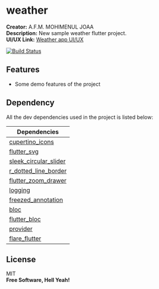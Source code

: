 # weather
**Creator:**  A.F.M. MOHIMENUL JOAA\
**Description:**  New sample weather flutter project.\
**UI/UX Link:**  [Weather app UI/UX][UI]

[![Build Status](https://travis-ci.org/joemccann/dillinger.svg?branch=master)](https://github.com/afmjoaa/weather)

## Features
- Some demo features of the project

## Dependency

All the dev dependencies used in the project is listed below:

| Dependencies |
| ------ |
| [cupertino_icons][CI] |
| [flutter_svg][FSVG] |
| [sleek_circular_slider][SCS] |
| [r_dotted_line_border][RDL] |
| [flutter_zoom_drawer][FZD] |
| [logging][LG] |
| [freezed_annotation][FA] |
| [bloc][BLC] |
| [flutter_bloc][FBLC] |
| [provider][PV] |
| [flare_flutter][PV] |

## License

MIT\
**Free Software, Hell Yeah!**

[UI]: <https://xd.adobe.com/view/7fd066d5-4767-4148-8fe9-cac42480a635-2a83/grid/>
[CI]: <https://pub.dev/packages/cupertino_icons>
[FSVG]: <https://pub.dev/packages/flutter_svg>
[SCS]: <https://pub.dev/packages/sleek_circular_slider>
[RDL]: <https://pub.dev/packages/r_dotted_line_border>
[FZD]: <https://pub.dev/packages/flutter_zoom_drawer>
[FA]: <https://pub.dev/packages/freezed_annotation>
[LG]: <https://pub.dev/packages/logging>
[BLC]: <https://pub.dev/packages/bloc>
[FBLC]: <https://pub.dev/packages/flutter_bloc>
[PV]: <https://pub.dev/packages/provider>
[FF]: <https://pub.dev/packages/flare_flutter>